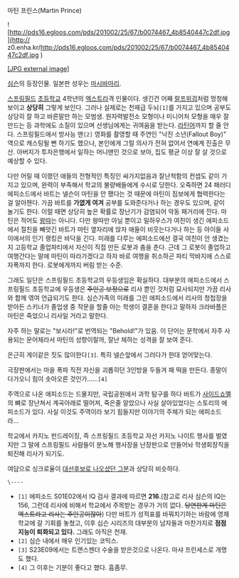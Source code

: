 마틴 프린스(Martin Prince)

![http://pds16.egloos.com/pds/201002/25/67/b0074467_4b8540447c2df.jpg](http://
z0.enha.kr/http://pds16.egloos.com/pds/201002/25/67/b0074467_4b8540447c2df.jpg
)

[[JPG external
image]](http://pds16.egloos.com/pds/201002/25/67/b0074467_4b8540447c2df.jpg)

[심슨](%EC%8B%AC%EC%8A%A8.md)의 등장인물. 일본판 성우는 [마시바마리](%EB%A7%88%EC%8B%9C%EB%B0%94%20%EB%A7%88%EB%A6%AC.md).

[스프링필드](%EC%8A%A4%ED%94%84%EB%A7%81%ED%95%84%EB%93%9C%28%EC%8B%AC%EC%8A%A8%29.md) [초등학교](%EC%B4%88%EB%93%B1%ED%95%99%EA%B5%90.md) 4학년의
[엑스트라](%EC%97%91%EC%8A%A4%ED%8A%B8%EB%9D%BC.md)격 인물이다. 생긴건 어째 [랄프위검](%EB%9E%84%ED%94%84%20%EC%9C%84%EA%B2%80.md)처럼 멍청해보이고 **상당히** 그렇게 보인다.
그러나 실제로는 천재급 두뇌`[1]`를 가지고 있으며 공부도 상당히 잘 하고 바른말만 하는 모범생. 원자력발전소 모형이나 미니어처 모형을
매우 잘 만드는 등 과학에도 소질이 있으며 선생님에게는 귀여움을 받는다.
[라틴어](%EB%9D%BC%ED%8B%B4%EC%96%B4.md)까지 할 줄 안다. 스프링필드에서 방사능 맨`[2]` 영화를 촬영할
때 주연인 "낙진 소년(Fallout Boy)" 역으로 캐스팅될 뻔 하기도 했으나, 본인에게 그럴 의사가 전혀 없어서 연예계 진출은 무산.
아버지가 투자은행에서 일하는 머니맨인 것으로 보아, 집도 평균 이상 잘 살 것으로 예상할 수 있다.

다만 어릴 때 이랬던 애들의 전형적인 특징인 싸가지없음과 잘난척함의 컨셉도 같이 가지고 있으며, 완력이 부족해서 학교의 불량배들에게 수시로
당한다. 오죽하면 24 패러디 에피소드에서 바트는 넬슨이 마틴을 안 팼다는 것 때문에 마틴이 짐보에게 협력한다는 걸 알아챈다. 가끔 바트를
**가엾게 여겨** 공부를 도와준다거나 하는 경우도 있으며, 같이 놀기도 한다. 이럴 때면 상당히 높은 확률로 장난기가 감염되어 악동
패거리에 낀다. 마틴은 적어도 [왕따](%EC%99%95%EB%94%B0.md)는 아니다. 다만 왕따만 아닐 뿐이고 밀하우스가 여친이
생긴 에피소드에서 절친을 빼앗긴 바트가 마틴 옆자리에 앉자 애들이 비웃는다거나 하는 등 아이들 사이에서의 인기 랭킹은 바닥을 긴다. 미래를
다루는 에피소드에선 결국 여친이 안 생겼는지 고등학교 졸업파티에서 자신이 직접 만든 로봇과 춤을 춘다. 근데 그 로봇이 졸업하고 여행간다는
말에 마틴이 따라가겠다고 하자 바로 여행을 취소하곤 파티 막바지에 스스로 자폭까지 한다. 로봇에게까지 버림 받는 수준.

그래도 일단은 스프링필드 초등학교의 우등생임은 확실하다. 대부분의 에피소드에서 스프링필드 초등학교에 우등생은 <del>주인공
보정으로</del> 리사 뿐인 것처럼 묘사되지만 가끔 리사와 함께 엮여 언급되기도 한다. 심슨가족의 미래를 그린 에피소드에서 리사의 청첩장을
받아든 스키너가 졸업생 중 작문을 할줄 아는 학생이 결혼을 한다고 말하자 크라바플은 마틴은 죽었으니 리사일 거라고 말한다.

자주 하는 말로는 "보시라!"로 번역되는 "Behold!"가 있음. 이 단어는 문학에서 자주 사용되는 문어체라서 마틴의 성향이랄까, 잘난
체하는 성격을 잘 보여 준다.

은근히 게이같은 짓도 많이한다`[3]`. 특히 넬슨앞에서 그러다가 한대 얻어맞는다.

극장판에서는 마을 폭파 직전 자신을 괴롭히던 3인방을 두들겨 패 떡을 만든다. 종말이 다가오니 힘이 솟아오른 것인가......`[4]`  

주역으로 나온 에피소드는 드물지만, 국립공원에서 과학 탐구를 하다 바트가 [사이드쇼멜](%EC%82%AC%EC%9D%B4%EB%93%9C%EC%87%BC%20%EB%A9%9C.md)의 뼈로 장난쳐서 계곡아래로 떨어져,
죽은줄 알았으나 사실 살아있었다는 스토리의 에피소드가 있다. 사실 이것도 주역이라 보기 힘들지만 이야기의 주체가 되는 에피소드라...

학교에서 카지노 펀드레이징, 즉 스프링필드 초등학교 자선 카지노 나이트 행사를 벌였지만 그 말에 스프링필드 사람들이 분노해 행사장을
난장판으로 만들어놔 학생회장직을 퇴진해 리사가 되기도.

여담으로 싱크로율이 [대선후보로 나오셨던 그분](%EC%95%88%EC%B2%A0%EC%88%98.md)과 상당히 비슷하다.

`\----`

  * `[1]` 에피소드 S01E02에서 IQ 검사 결과에 따르면 **216**.(참고로 리사 심슨의 IQ는 156, 그런데 리사에 비해서 학교에서 주목받는 경우가 거의 없다. <del>당연한게 마틴은 엑스트라고 리사는 주인공이잖아</del>) 다만 바트가 성적표를 바꿔치기하는 바람에 영재 학교에 갈 기회를 놓쳤고, 이후 심슨 시리즈의 대부분의 남자들과 마찬가지로 **점점 지능이 퇴화되고 있다.** 그래도 아직은 천재.
  * `[2]` 심슨 내에서 매우 인기있는 코믹스.
  * `[3]` S23E09에서는 트랜스젠더 수술을 받은것으로 나온다. 마샤 프린세스로 개명도 했다.
  * `[4]` 그 이후는 기분이 좋다고 했다. 흠좀무.

